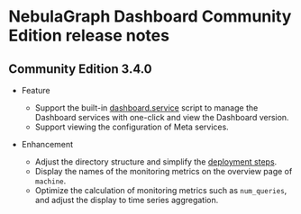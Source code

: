 # NebulaGraph Dashboard Community Edition release notes

## Community Edition 3.4.0

- Feature
  - Support the built-in [dashboard.service](../../nebula-dashboard/2.deploy-dashboard.md) script to manage the Dashboard services with one-click and view the Dashboard version.
  - Support viewing the configuration of Meta services.

- Enhancement
  - Adjust the directory structure and simplify the [deployment steps](../../nebula-dashboard/2.deploy-dashboard.md).
  - Display the names of the monitoring metrics on the overview page of `machine`.
  - Optimize the calculation of monitoring metrics such as `num_queries`, and adjust the display to time series aggregation.
